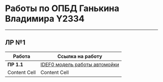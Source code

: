 # Работы по ОПБД Ганькина Владимира Y2334 #
---

## ЛР №1 ##

| Работа            | Ссылка на работу                     |
| ----------------- | ------------------------------------ |
| **ПР 1.1**        | [IDEF0 модель работы автомойки][1]   |
| Content Cell      | Content Cell                         |

[1]: https://github.com/YouAreNotReady/ITMO_FSPO_DataBases_2020-2021/blob/master/students/y2334/Gankin_Vladimir/lection_2/%D0%A1%D1%85%D0%B5%D0%BC%D0%B0%20%D1%80%D0%B0%D0%B1%D0%BE%D1%82%D1%8B%20%D0%B0%D0%B2%D1%82%D0%BE%D0%BC%D0%BE%D0%B9%D0%BA%D0%B8.png
